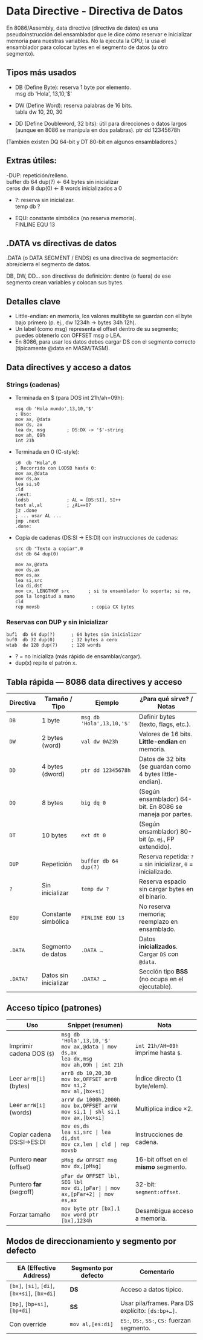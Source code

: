 # Data Directive - Directiva de Datos
En 8086/Assembly, data directive (directiva de datos) es una pseudoinstrucción del ensamblador que le dice cómo reservar e inicializar memoria para nuestras variables. No la ejecuta la CPU; la usa el ensamblador para colocar bytes en el segmento de datos (u otro segmento).

## Tipos más usados
- DB (Define Byte): reserva 1 byte por elemento.  
msg db 'Hola', 13,10,'$'

- DW (Define Word): reserva palabras de 16 bits.  
tabla dw 10, 20, 30

- DD (Define Doubleword, 32 bits): útil para direcciones o datos largos (aunque en 8086 se manipula en dos palabras).
ptr dd 12345678h

(También existen DQ 64-bit y DT 80-bit en algunos ensambladores.)

## Extras útiles:
-DUP: repetición/relleno.  
buffer db 64 dup(?) ← 64 bytes sin inicializar  
ceros dw 8 dup(0) ← 8 words inicializados a 0  

- ?: reserva sin inicializar.  
temp db ?

- EQU: constante simbólica (no reserva memoria).  
FINLINE EQU 13


## .DATA vs directivas de datos

.DATA (o DATA SEGMENT / ENDS) es una directiva de segmentación: abre/cierra el segmento de datos.

DB, DW, DD… son directivas de definición: dentro (o fuera) de ese segmento crean variables y colocan sus bytes.

## Detalles clave
- Little-endian: en memoria, los valores multibyte se guardan con el byte bajo primero (p. ej., dw 1234h → bytes 34h 12h).
- Un label (como msg) representa el offset dentro de su segmento; puedes obtenerlo con OFFSET msg o LEA.
- En 8086, para usar los datos debes cargar DS con el segmento correcto (típicamente @data en MASM/TASM).


## Data directives y acceso a datos

### Strings (cadenas)  
- Terminada en $ (para DOS int 21h/ah=09h):
  ```
  msg db 'Hola mundo',13,10,'$'
  ; Uso:
  mov ax, @data
  mov ds, ax
  lea dx, msg        ; DS:DX -> '$'-string
  mov ah, 09h
  int 21h
  ```

- Terminada en 0 (C-style):
  ```
  s0  db "Hola",0
  ; Recorrido con LODSB hasta 0:
  mov ax,@data
  mov ds,ax
  lea si,s0
  cld
  .next:
  lodsb              ; AL = [DS:SI], SI++
  test al,al         ; ¿AL==0?
  jz .done
  ; ... usar AL ...
  jmp .next
  .done:
  ```

- Copia de cadenas (DS:SI → ES:DI) con instrucciones de cadenas:
  ```
  src db "Texto a copiar",0
  dst db 64 dup(0)
  
  mov ax,@data
  mov ds,ax
  mov es,ax
  lea si,src
  lea di,dst
  mov cx, LENGTHOF src       ; si tu ensamblador lo soporta; si no, pon la longitud a mano
  cld
  rep movsb                   ; copia CX bytes
  ```

### Reservas con DUP y sin inicializar
```
buf1  db 64 dup(?)      ; 64 bytes sin inicializar
buf0  db 32 dup(0)      ; 32 bytes a cero
wtab  dw 128 dup(?)     ; 128 words
```
- ? = no inicializa (más rápido de ensamblar/cargar).
- dup(x) repite el patrón x.


## Tabla rápida — 8086 data directives y acceso

| Directiva | Tamaño / Tipo         | Ejemplo                   | ¿Para qué sirve? / Notas                                     |
| --------- | --------------------- | ------------------------- | ------------------------------------------------------------ |
| `DB`      | 1 byte                | `msg db 'Hola',13,10,'$'` | Definir bytes (texto, flags, etc.).                          |
| `DW`      | 2 bytes (word)        | `val dw 0A23h`            | Valores de 16 bits. **Little-endian** en memoria.            |
| `DD`      | 4 bytes (dword)       | `ptr dd 12345678h`        | Datos de 32 bits (se guardan como 4 bytes little-endian).    |
| `DQ`      | 8 bytes               | `big dq 0`                | (Según ensamblador) 64-bit. En 8086 se maneja por partes.    |
| `DT`      | 10 bytes              | `ext dt 0`                | (Según ensamblador) 80-bit (p. ej., FP extendido).           |
| `DUP`     | Repetición            | `buffer db 64 dup(?)`     | Reserva repetida: `?` = sin inicializar, `0` = inicializado. |
| `?`       | Sin inicializar       | `temp dw ?`               | Reserva espacio sin cargar bytes en el binario.              |
| `EQU`     | Constante simbólica   | `FINLINE EQU 13`          | No reserva memoria; reemplazo en ensamblado.                 |
| `.DATA`   | Segmento de datos     | `.DATA …`                 | Datos **inicializados**. Cargar `DS` con `@data`.            |
| `.DATA?`  | Datos sin inicializar | `.DATA? …`                | Sección tipo **BSS** (no ocupa en el ejecutable).            |



## Acceso típico (patrones)
| Uso                         | Snippet (resumen)                                                                                   | Nota                                    |
| --------------------------- | --------------------------------------------------------------------------------------------------- | --------------------------------------- |
| Imprimir cadena DOS (`$`)   | `msg db 'Hola',13,10,'$'`<br>`mov ax,@data \| mov ds,ax`<br>`lea dx,msg`<br>`mov ah,09h \| int 21h` | `int 21h/AH=09h` imprime hasta `$`.     |
| Leer `arrB[i]` (bytes)      | `arrB db 10,20,30`<br>`mov bx,OFFSET arrB`<br>`mov si,2`<br>`mov al,[bx+si]`                        | Índice directo (1 byte/elem).           |
| Leer `arrW[i]` (words)      | `arrW dw 1000h,2000h`<br>`mov bx,OFFSET arrW`<br>`mov si,1 \| shl si,1`<br>`mov ax,[bx+si]`         | Multiplica índice ×2.                   |
| Copiar cadena DS\:SI→ES\:DI | `mov es,ds`<br>`lea si,src \| lea di,dst`<br>`mov cx,len \| cld \| rep movsb`                       | Instrucciones de cadena.                |
| Puntero **near** (offset)   | `pMsg dw OFFSET msg`<br>`mov dx,[pMsg]`                                                             | 16-bit offset en el **mismo** segmento. |
| Puntero **far** (seg\:off)  | `pFar dw OFFSET lbl, SEG lbl`<br>`mov di,[pFar] \| mov ax,[pFar+2] \| mov es,ax`                    | 32-bit: `segment:offset`.               |
| Forzar tamaño               | `mov byte ptr [bx],1`<br>`mov word ptr [bx],1234h`                                                  | Desambigua acceso a memoria.            |


## Modos de direccionamiento y segmento por defecto
| EA (Effective Address)                       | Segmento por defecto | Comentario                                        |
| -------------------------------------------- | -------------------- | ------------------------------------------------- |
| `[bx]`, `[si]`, `[di]`, `[bx+si]`, `[bx+di]` | **DS**               | Acceso a datos típico.                            |
| `[bp]`, `[bp+si]`, `[bp+di]`                 | **SS**               | Usar pila/frames. Para DS explícito: `[ds:bp+…]`. |
| Con override                                 | `mov al,[es:di]`     | `ES:`, `DS:`, `SS:`, `CS:` fuerzan segmento.      |
